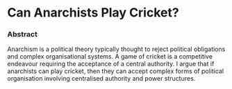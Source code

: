 # Can Anarchists Play Cricket?

### Abstract

Anarchism is a political theory typically thought to reject political obligations and complex organisational systems. A game of cricket is a competitive endeavour requiring the acceptance of a central authority.   I argue that if anarchists can play cricket, then they can accept complex forms of political organisation involving centralised authority and power structures. 